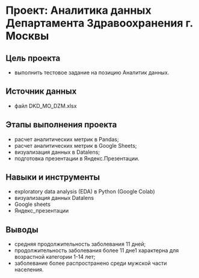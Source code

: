 # Проект: Аналитика данных Департамента Здравоохранения г. Москвы

## Цель проекта
- выполнить тестовое задание на позицию Аналитик данных.

## Источник данных
- файл DKD_MO_DZM.xlsx

## Этапы выполнения проекта
* расчет аналитических метрик в Pandas;
* расчет аналитических метрик в Google Sheets;
* визуализация данных в Datalens;
* подготовка презентации в Яндекс.Презентации.

## Навыки и инструменты
* exploratory data analysis (EDA) в Python (Google Colab)
* визуализация данных Datalens
* Google sheets
* Яндекс_презентации

## Выводы
* средняя продолжительность заболевания 11 дней;
* продолжительность заболевания более 11 дне1 характерна для возрастной категории 1-14 лет;
* заболевание более распространено среди мужской части населения. 
